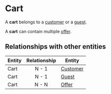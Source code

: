 # Cart

A **cart** belongs to a [customer] or a [guest].

A **cart** can contain multiple [offer].


## Relationships with other entities

| Entity | Relationship | Entity |
| --- |:--------:| --- |
| Cart | N - 1 | [Customer] |
| Cart | N - 1 | [Guest] |
| Cart | N - N | [Offer] |


[customer]: ../customer-management/customer.md
[Customer]: ../customer-management/customer.md
[guest]: ../customer-management/guest.md
[Guest]: ../customer-management/guest.md
[offer]: ../offer-management/offer.md
[Offer]: ../offer-management/offer.md